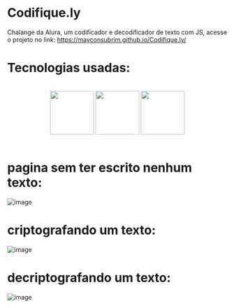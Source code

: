 # Codifique.ly
Chalange da Alura, um codificador e decodificador de texto com JS, acesse o projeto no link: https://mayconsubrim.github.io/Codifique.ly/

<h1>Tecnologias usadas: </h1>
<br>
<div align="center">
  <img src="https://cdn.jsdelivr.net/gh/devicons/devicon/icons/javascript/javascript-original.svg" style="height: 100px; width:100px;"/>
  <img src="https://cdn.jsdelivr.net/gh/devicons/devicon/icons/html5/html5-original-wordmark.svg" style="height: 100px; width:100px;"/>
  <img src="https://cdn.jsdelivr.net/gh/devicons/devicon/icons/css3/css3-original-wordmark.svg" style="height: 100px; width:100px;"/>
</div>
<br>


# pagina sem ter escrito nenhum texto:
![image](https://user-images.githubusercontent.com/110691979/211208874-54989df7-3629-43ad-a924-ab6f02082fcd.png)


# criptografando um texto:

![image](https://user-images.githubusercontent.com/110691979/211208902-93c71fd0-c6cf-45e3-afcd-bc2ccc536d9d.png)


# decriptografando um texto:

![image](https://user-images.githubusercontent.com/110691979/211208947-82d9e43f-c116-4c78-8d5f-225116b99539.png)
